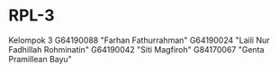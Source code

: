 # RPL-3
Kelompok 3
G64190088	"Farhan Fathurrahman"
G64190024	"Laili Nur Fadhillah Rohminatin"
G64190042	"Siti Magfiroh"
G84170067	"Genta Pramillean Bayu"
